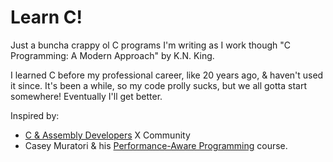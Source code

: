 # Learn C!

Just a buncha crappy ol C programs I'm writing as I work though "C Programming: A Modern Approach" by K.N. King.

I learned C before my professional career, like 20 years ago, & haven't used it since. It's been a while, so my code prolly sucks, but we all gotta start somewhere! Eventually I'll get better.

Inspired by:
- [C & Assembly Developers](https://twitter.com/i/communities/1783990533192651232) X Community
- Casey Muratori & his [Performance-Aware Programming](https://www.computerenhance.com/p/welcome-to-the-performance-aware) course.
